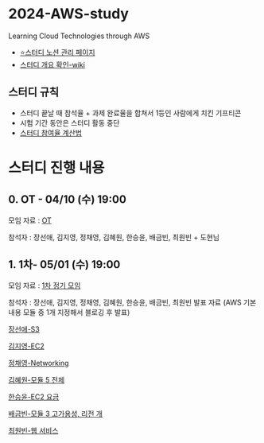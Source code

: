 # 2024-AWS-study
Learning Cloud Technologies through AWS

- [⭐스터디 노션 관리 페이지](https://auspicious-voyage-835.notion.site/2024-AWS-Study-874092e730bc465f8f0ed1160ad5822e?pvs=4)
- [스터디 개요 확인-wiki](https://github.com/seonae-j/2024-AWS-study/wiki/Summary)

## 스터디 규칙
- 스터디 끝날 때 참석율 + 과제 완료율을 합쳐서 1등인 사람에게 치킨 기프티콘
- 시험 기간 동안은 스터디 활동 중단
- [스터디 참여율 계산법](https://auspicious-voyage-835.notion.site/a055ace3e4ac4b049a0447634340c7c4?pvs=4)


# 스터디 진행 내용

## 0. OT - 04/10 (수) 19:00
모임 자료 : [OT](https://auspicious-voyage-835.notion.site/OT-04-10-19-00-e040c4ca11a9474a8fd4c037b6d48ef9?pvs=4)

참석자 : 장선애, 김지영, 정채영, 김혜원, 한승윤, 배금빈, 최원빈 + 도현님


## 1. 1차- 05/01 (수) 19:00
모임 자료 : [1차 정기 모임](https://auspicious-voyage-835.notion.site/1-c8de6db5f74b4721bd0f0718e815acf2?pvs=4)

참석자 : 장선애, 김지영, 정채영, 김혜원, 한승윤, 배금빈, 최원빈
발표 자료 (AWS 기본 내용 모듈 중 1개 지정해서 블로깅 후 발표)

[장선애-S3](https://sundery.tistory.com/91)

[김지영-EC2](https://jyxung.tistory.com/2)

[정채영-Networking](https://lu-cia.tistory.com/2)

[김혜원-모듈 5 전체](https://hyeoni-study.tistory.com/2)

[한승윤-EC2 요금](https://seungyoon1786.tistory.com/4)

[배금빈-모듈 3 고가용성, 리전 개](https://blog.naver.com/binny1204/223433185189)

[최원빈-웹 서비스](https://worsing12.tistory.com/11)
